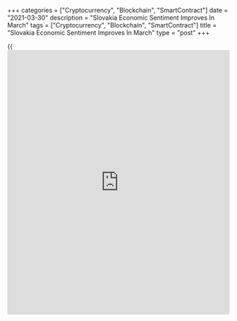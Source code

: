 +++
categories = ["Cryptocurrency", "Blockchain", "SmartContract"]
date = "2021-03-30"
description = "Slovakia Economic Sentiment Improves In March"
tags = ["Cryptocurrency", "Blockchain", "SmartContract"]
title = "Slovakia Economic Sentiment Improves In March"
type = "post"
+++

{{<iframe id="large-banner" src="https://www.bounty.group/#slide=7.0" width="100%" height="600" scrolling="no" style="border: 0px solid rgb(216, 221, 230); border-radius: 3px;">}}

Slovakia's economic sentiment improved in March, data from the
Statistical Office of the Slovak Republic showed on Tuesday.

The economic sentiment index increased to 85.6 in March from 77.7 in
February.

Among components, the industrial confidence index rose to -3.7 in March
from -5.3 in the prior month.

The morale index for the construction sector fell to -48.0 and that for
retail trade increased to 3.0.

The services confidence indicator rose to -9.0 in March from -31.7 in
the previous month.

The consumer confidence index improved to -36.5 from -38.4 in the
preceding month.

For comments and feedback [contact](https://www.playgroundfx.com/contact/): editorial@rtt[news](https://www.letsplayfx.com/blog/forex-news-website/).com

[Economic News][1]

 **What parts of the world are seeing the best (and worst) economic
performances lately? Click[here][2] to check out our [Econ Scorecard][2]
and find out! See up-to-the-moment [ranking](https://www.playgroundfx.com/blog/crypto-exchange-ranking/)s for the best and worst
performers in [GDP][3], [unemployment rate][4], [inflation][5] and much
more.**

   1. www.rtt[news](https://www.letsplayfx.com/blog/forex-news-website/).com/Content/EconomicNews.aspx
   2. www.rtt[news](https://www.letsplayfx.com/blog/forex-news-website/).com/economic-scorecard/world-rank/retail-sales/highest-performance.aspx
   3. www.rtt[news](https://www.letsplayfx.com/blog/forex-news-website/).com/economic-scorecard/world-rank/GDP/highest-performance.aspx
   4. www.rtt[news](https://www.letsplayfx.com/blog/forex-news-website/).com/economic-scorecard/world-rank/unemployment-rate/lowest-performance.aspx
   5. www.rtt[news](https://www.letsplayfx.com/blog/forex-news-website/).com/economic-scorecard/world-rank/CPI/highest-performance.aspx